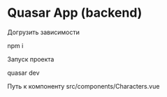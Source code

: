 # Quasar App (backend)


Догрузить зависимости

npm i

Запуск проекта

quasar dev


Путь к компоненту 
src/components/Characters.vue


